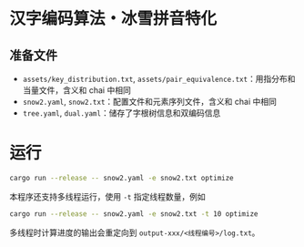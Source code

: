 # 汉字编码算法・冰雪拼音特化

## 准备文件

- `assets/key_distribution.txt`, `assets/pair_equivalence.txt`：用指分布和当量文件，含义和 chai 中相同
- `snow2.yaml`, `snow2.txt`：配置文件和元素序列文件，含义和 chai 中相同
- `tree.yaml`, `dual.yaml`：储存了字根树信息和双编码信息

# 运行

```bash
cargo run --release -- snow2.yaml -e snow2.txt optimize
```

本程序还支持多线程运行，使用 `-t` 指定线程数量，例如

```bash
cargo run --release -- snow2.yaml -e snow2.txt -t 10 optimize
```

多线程时计算进度的输出会重定向到 `output-xxx/<线程编号>/log.txt`。
